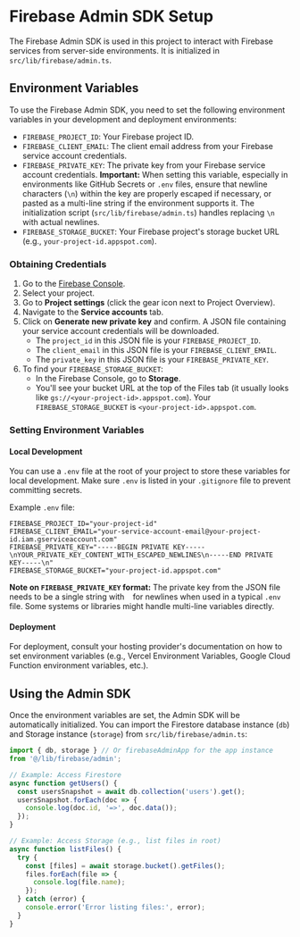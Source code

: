 # Firebase Admin SDK Setup

The Firebase Admin SDK is used in this project to interact with Firebase services from server-side environments. It is initialized in `src/lib/firebase/admin.ts`.

## Environment Variables

To use the Firebase Admin SDK, you need to set the following environment variables in your development and deployment environments:

*   `FIREBASE_PROJECT_ID`: Your Firebase project ID.
*   `FIREBASE_CLIENT_EMAIL`: The client email address from your Firebase service account credentials.
*   `FIREBASE_PRIVATE_KEY`: The private key from your Firebase service account credentials. **Important:** When setting this variable, especially in environments like GitHub Secrets or `.env` files, ensure that newline characters (`\n`) within the key are properly escaped if necessary, or pasted as a multi-line string if the environment supports it. The initialization script (`src/lib/firebase/admin.ts`) handles replacing `\n` with actual newlines.
*   `FIREBASE_STORAGE_BUCKET`: Your Firebase project's storage bucket URL (e.g., `your-project-id.appspot.com`).

### Obtaining Credentials

1.  Go to the [Firebase Console](https://console.firebase.google.com/).
2.  Select your project.
3.  Go to **Project settings** (click the gear icon next to Project Overview).
4.  Navigate to the **Service accounts** tab.
5.  Click on **Generate new private key** and confirm. A JSON file containing your service account credentials will be downloaded.
    *   The `project_id` in this JSON file is your `FIREBASE_PROJECT_ID`.
    *   The `client_email` in this JSON file is your `FIREBASE_CLIENT_EMAIL`.
    *   The `private_key` in this JSON file is your `FIREBASE_PRIVATE_KEY`.
6.  To find your `FIREBASE_STORAGE_BUCKET`:
    *   In the Firebase Console, go to **Storage**.
    *   You'll see your bucket URL at the top of the Files tab (it usually looks like `gs://<your-project-id>.appspot.com`). Your `FIREBASE_STORAGE_BUCKET` is `<your-project-id>.appspot.com`.

### Setting Environment Variables

#### Local Development

You can use a `.env` file at the root of your project to store these variables for local development. Make sure `.env` is listed in your `.gitignore` file to prevent committing secrets.

Example `.env` file:

```
FIREBASE_PROJECT_ID="your-project-id"
FIREBASE_CLIENT_EMAIL="your-service-account-email@your-project-id.iam.gserviceaccount.com"
FIREBASE_PRIVATE_KEY="-----BEGIN PRIVATE KEY-----\nYOUR_PRIVATE_KEY_CONTENT_WITH_ESCAPED_NEWLINES\n-----END PRIVATE KEY-----\n"
FIREBASE_STORAGE_BUCKET="your-project-id.appspot.com"
```

**Note on `FIREBASE_PRIVATE_KEY` format:** The private key from the JSON file needs to be a single string with `
` for newlines when used in a typical `.env` file. Some systems or libraries might handle multi-line variables directly.

#### Deployment

For deployment, consult your hosting provider's documentation on how to set environment variables (e.g., Vercel Environment Variables, Google Cloud Function environment variables, etc.).

## Using the Admin SDK

Once the environment variables are set, the Admin SDK will be automatically initialized. You can import the Firestore database instance (`db`) and Storage instance (`storage`) from `src/lib/firebase/admin.ts`:

```typescript
import { db, storage } // Or firebaseAdminApp for the app instance
from '@/lib/firebase/admin';

// Example: Access Firestore
async function getUsers() {
  const usersSnapshot = await db.collection('users').get();
  usersSnapshot.forEach(doc => {
    console.log(doc.id, '=>', doc.data());
  });
}

// Example: Access Storage (e.g., list files in root)
async function listFiles() {
  try {
    const [files] = await storage.bucket().getFiles();
    files.forEach(file => {
      console.log(file.name);
    });
  } catch (error) {
    console.error('Error listing files:', error);
  }
}
```
